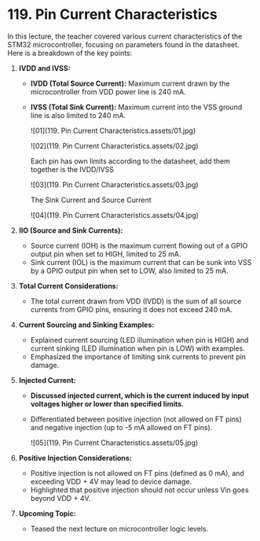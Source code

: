 # 119. Pin Current Characteristics



In this lecture, the teacher covered various current characteristics of the STM32 microcontroller, focusing on parameters found in the datasheet. Here is a breakdown of the key points:

1. **IVDD and IVSS:**

   - **IVDD (Total Source Current):** Maximum current drawn by the microcontroller from VDD power line is 240 mA.

   - **IVSS (Total Sink Current):** Maximum current into the VSS ground line is also limited to 240 mA.

     ![01](119. Pin Current Characteristics.assets/01.jpg)

     ![02](119. Pin Current Characteristics.assets/02.jpg)

     Each pin has own limits according to the datasheet, add them together is the IVDD/IVSS

     ![03](119. Pin Current Characteristics.assets/03.jpg)

     The Sink Current and Source Current

     ![04](119. Pin Current Characteristics.assets/04.jpg)

2. **IIO (Source and Sink Currents):**

   - Source current (IOH) is the maximum current flowing out of a GPIO output pin when set to HIGH, limited to 25 mA.
   - Sink current (IOL) is the maximum current that can be sunk into VSS by a GPIO output pin when set to LOW, also limited to 25 mA.

3. **Total Current Considerations:**

   - The total current drawn from VDD (IVDD) is the sum of all source currents from GPIO pins, ensuring it does not exceed 240 mA.

4. **Current Sourcing and Sinking Examples:**

   - Explained current sourcing (LED illumination when pin is HIGH) and current sinking (LED illumination when pin is LOW) with examples.
   - Emphasized the importance of limiting sink currents to prevent pin damage.

5. **Injected Current:**

   - **Discussed injected current, which is the current induced by input voltages higher or lower than specified limits.**

   - Differentiated between positive injection (not allowed on FT pins) and negative injection (up to -5 mA allowed on FT pins).

     ![05](119. Pin Current Characteristics.assets/05.jpg)

6. **Positive Injection Considerations:**

   - Positive injection is not allowed on FT pins (defined as 0 mA), and exceeding VDD + 4V may lead to device damage.
   - Highlighted that positive injection should not occur unless Vin goes beyond VDD + 4V.

7. **Upcoming Topic:**

   - Teased the next lecture on microcontroller logic levels.